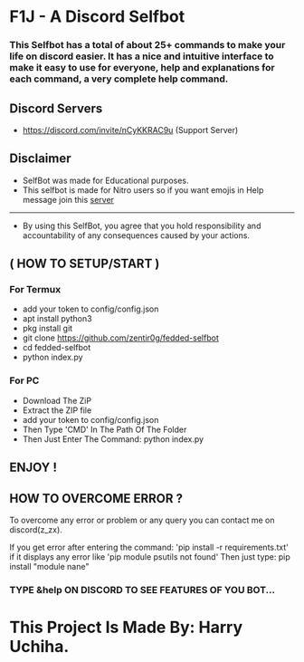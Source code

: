 # F1J - A Discord Selfbot

### This Selfbot has a total of about 25+ commands to make your life on discord easier. It has a nice and intuitive interface to make it easy to use for everyone, help and explanations for each command, a very complete help command.

## Discord Servers
- https://discord.com/invite/nCyKKRAC9u (Support Server)

## Disclaimer

- SelfBot was made for Educational purposes.
- This selfbot is made for Nitro users so if you want emojis in Help message join this [server](https://discord.com/invite/W6JfvA4y66)
__________________________________________________
- By using this SelfBot, you agree that you hold responsibility and accountability of any consequences caused by your actions.

## ( HOW TO SETUP/START )

### For Termux
- add your token to config/config.json
- apt install python3
- pkg install git
- git clone https://github.com/zentir0g/fedded-selfbot
- cd fedded-selfbot
- python index.py

### For PC
- Download The ZiP
- Extract the ZIP file
- add your token to config/config.json
- Then Type 'CMD' In The Path Of The Folder
- Then Just Enter The Command: python index.py

## ENJOY !

## HOW TO OVERCOME ERROR ?

To overcome any error or problem or any query you can contact me on discord(z_zx).

If you get error after entering the command: 'pip install -r requirements.txt' if it displays any error like 'pip module psutils not found' Then just type: pip install "module nane" 

### TYPE &help ON DISCORD TO SEE FEATURES OF YOU BOT...

# This Project Is Made By: Harry Uchiha.
